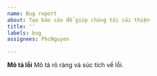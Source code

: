 ```yaml
---
name: Bug report
about: Tạo báo cáo để giúp chúng tôi cải thiện
title: ''
labels: bug
assignees: PhcNguyen

---
```


**Mô tả lỗi**
Mô tả rõ ràng và súc tích về lỗi.
